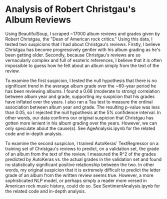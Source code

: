 # Analysis of Robert Christgau's Album Reviews
  
  Using BeautifulSoup, I scraped ~17000 album reviews and grades given by Robert Christgau, the "Dean of American rock critics." Using this data, I tested two suspicions that I had about Christgau's reviews. Firstly, I believe Christgau has become progressively gentler with his album grading as he's been getting older. Secondly, because Christgau's reviews are so vernacularly complex and full of esoteric references, I believe that it is often impossible to guess how he felt about an album simply from the text of the review.

  To examine the first suspicion, I tested the null hypothesis that there is no significant trend in the average album grade over the ~60-year period he has been reviewing albums. I found a 0.68 (moderate to strong) correlation between album year and grade, supporting my suspicion that his grades have inflated over the years. I also ran a Tau test to measure the ordinal association between album year and grade. The resulting p-value was less than 0.05, so I rejected the null hypothesis at the 5% confidence interval. In other words, our data confirms our original suspicion that Christgau has gotten more lenient in his album grading over the years. However, we can only speculate about the cause(s). See AgeAnalysis.ipynb for the related code and in-depth analysis.
    
  To examine the second suspicion, I trained AutoKeras' TextRegressor on a training set of Christgau's reviews to predict, on a validation set, the grade of an album from the text of the review. I measured the R^2 of the grades predicted by AutoKeras vs. the actual grades in the validation set and found no statistically significant positive relationship between the two. In other words, my original suspicion that it is extremely difficult to predict the letter grade of an album from the written review seems true. However, a more sophisticated NLP model, or perhaps simply a reader more versed in American rock music history, could do so. See SentimentAnalysis.ipynb for the related code and in-depth analysis.
